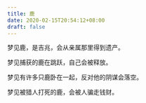 ```yaml
---
title: 鹿
date: 2020-02-15T20:54:12+08:00
draft: false
---
```


梦见鹿，是吉兆，会从亲属那里得到遗产。<br>


梦见捕获的鹿在跳跃，自己会被释放。<br>


梦见有许多只鹿卧在一起，反对他的阴谋会落空。<br>


梦见被猎人打死的鹿，会被人骗走钱财。<br>
